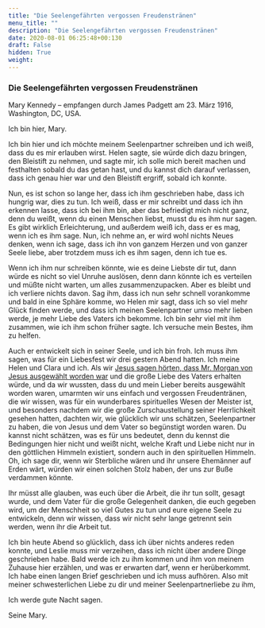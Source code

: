 ```yaml
---
title: "Die Seelengefährten vergossen Freudenstränen"
menu_title: ""
description: "Die Seelengefährten vergossen Freudenstränen"
date: 2020-08-01 06:25:48+00:130
draft: False
hidden: True
weight:
---
```

### Die Seelengefährten vergossen Freudenstränen

Mary Kennedy – empfangen durch James Padgett am 23. März 1916, Washington, DC, USA.

Ich bin hier, Mary.

Ich bin hier und ich möchte meinem Seelenpartner schreiben und ich weiß, dass du es mir erlauben wirst. Helen sagte, sie würde dich dazu bringen, den Bleistift zu nehmen, und sagte mir, ich solle mich bereit machen und festhalten sobald du das getan hast, und du kannst dich darauf verlassen, dass ich genau hier war und den Bleistift ergriff, sobald ich konnte.

Nun, es ist schon so lange her, dass ich ihm geschrieben habe, dass ich hungrig war, dies zu tun. Ich weiß, dass er mir schreibt und dass ich ihn erkennen lasse, dass ich bei ihm bin, aber das befriedigt mich nicht ganz, denn du weißt, wenn du einen Menschen liebst, musst du es ihm nur sagen. Es gibt wirklich Erleichterung, und außerdem weiß ich, dass er es mag, wenn ich es ihm sage. Nun, ich nehme an, er wird wohl nichts Neues denken, wenn ich sage, dass ich ihn von ganzem Herzen und von ganzer Seele liebe, aber trotzdem muss ich es ihm sagen, denn ich tue es.

Wenn ich ihm nur schreiben könnte, wie es deine Liebste dir tut, dann würde es nicht so viel Unruhe auslösen, denn dann könnte ich es verteilen und müßte nicht warten, um alles zusammenzupacken. Aber es bleibt und ich verliere nichts davon. Sag ihm, dass ich nun sehr schnell vorankomme und bald in eine Sphäre komme, wo Helen mir sagt, dass ich so viel mehr Glück finden werde, und dass ich meinen Seelenpartner umso mehr lieben werde, je mehr Liebe des Vaters ich bekomme. Ich bin sehr viel mit ihm zusammen, wie ich ihm schon früher sagte. Ich versuche mein Bestes, ihm zu helfen.

Auch er entwickelt sich in seiner Seele, und ich bin froh. Ich muss ihm sagen, was für ein Liebesfest wir drei gestern Abend hatten. Ich meine Helen und Clara und ich. Als wir [Jesus sagen hörten, dass Mr. Morgan von Jesus ausgewählt worden war](/padgett-botschaften/padgett-botschaften-in-reihenfolge-des-datums/padgett-botschaften-1916/jesus-bestaetigt-eugene-morgan-als-seinen-juenger-jep-jesus-22-maerz-1916/) und die große Liebe des Vaters erhalten würde, und da wir wussten, dass du und mein Lieber bereits ausgewählt worden waren, umarmten wir uns einfach und vergossen Freudentränen, die wir wissen, was für ein wunderbares spirituelles Wesen der Meister ist, und besonders nachdem wir die große Zurschaustellung seiner Herrlichkeit gesehen hatten, dachten wir, wie glücklich wir uns schätzen, Seelenpartner zu haben, die von Jesus und dem Vater so begünstigt worden waren. Du kannst nicht schätzen, was es für uns bedeutet, denn du kennst die Bedingungen hier nicht und weißt nicht, welche Kraft und Liebe nicht nur in den göttlichen Himmeln existiert, sondern auch in den spirituellen Himmeln. Oh, ich sage dir, wenn wir Sterbliche wären und ihr unsere Ehemänner auf Erden wärt, würden wir einen solchen Stolz haben, der uns zur Buße verdammen könnte.

Ihr müsst alle glauben, was euch über die Arbeit, die ihr tun sollt, gesagt wurde, und dem Vater für die große Gelegenheit danken, die euch gegeben wird, um der Menschheit so viel Gutes zu tun und eure eigene Seele zu entwickeln, denn wir wissen, dass wir nicht sehr lange getrennt sein werden, wenn ihr die Arbeit tut.

Ich bin heute Abend so glücklich, dass ich über nichts anderes reden konnte, und Leslie muss mir verzeihen, dass ich nicht über andere Dinge geschrieben habe. Bald werde ich zu ihm kommen und ihm von meinem Zuhause hier erzählen, und was er erwarten darf, wenn er herüberkommt. Ich habe einen langen Brief geschrieben und ich muss aufhören. Also mit meiner schwesterlichen Liebe zu dir und meiner Seelenpartnerliebe zu ihm,

Ich werde gute Nacht sagen.

Seine Mary.
